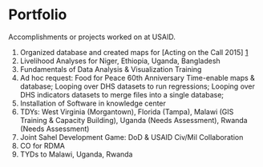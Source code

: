 # Portfolio
Accomplishments or projects worked on at USAID.

1) Organized database and created maps for [Acting on the Call 2015] [1]  
2) Livelihood Analyses for Niger, Ethiopia, Uganda, Bangladesh  
3) Fundamentals of Data Analysis & Visualization Training  
4) Ad hoc request: Food for Peace 60th Anniversary Time-enable maps & database; Looping over DHS datasets to run regressions; Looping over DHS indicators datasets to merge files into a single database;   
5) Installation of Software in knowledge center   
6) TDYs: West Virginia (Morgantown), Florida (Tampa), Malawi (GIS Training & Capacity Building), Uganda (Needs Assessment), Rwanda (Needs Assessment)     
7) Joint Sahel Development Game: DoD & USAID Civ/Mil Collaboration     
8) CO for RDMA    
9) TYDs to Malawi, Uganda, Rwanda   


[1]: https://issuu.com/usaidgh/docs/usaid-2015-acting-on-the-call/15?e=12304584/15017438
